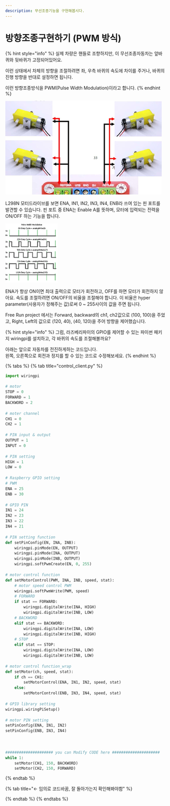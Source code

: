 ```yaml
---
description: 무선조종기능을 구현해봅시다.
---
```


# 방향조종구현하기 \(PWM 방식\)

{% hint style="info" %}
실제 차량은 핸들로 조향하지만, 이 무선조종자동차는 앞바퀴와 뒷바퀴가 고정되어있어요. 

이런 상태에서 차체의 방향을 조절하려면 좌, 우측 바퀴의 속도에 차이를 주거나, 바퀴의 진행 방향을 반대로 설정하면 됩니다. 

이런 방향조종방식을 PWM\(Pulse Width Modulation\)이라고 합니다.
{% endhint %}

![](../../.gitbook/assets/image%20%289%29.png)

L298N 모터드라이브를 보면 ENA, IN1, IN2, IN3, IN4, ENB라 쓰여 있는 핀 포트를 발견할 수 있습니다. 핀 포트 중 ENA는 Enable A를 뜻하며, 모터에 입력되는 전력을 ON/OFF 하는 기능을 합니다. 

![](../../.gitbook/assets/image%20%282%29.png)

ENA가 항상 ON이면 최대 출력으로 모터가 회전하고, OFF를 하면 모터가 회전하지 않아요. 속도를 조절하려면 ON/OFF의 비율을 조절해야 합니다. 이 비율은 hyper parameter\(사용자가 정해주는 값\)로써 0 ~ 255사이의 값을 주면 됩니다.

Free Run project 에서는 Forward, backward의 ch1, ch2값으로 \(100, 100\)을 주었고, Right, Left의 값으로 \(120, 40\), \(40, 120\)을 주어 방향을 제어했습니다.

{% hint style="info" %}
그럼, 라즈베리파이의 GPIO를 제어할 수 있는 파이썬 패키지 wiringpi를 설치하고,  각 바퀴의 속도를 조절해볼까요?

아래는 앞으로 자동차를 전진하게하는 코드입니다.  
왼쪽, 오른쪽으로 회전과 정지를 할 수 있는 코드로 수정해보세요.
{% endhint %}

{% tabs %}
{% tab title="control\_client.py" %}
```python
import wiringpi

# motor
STOP = 0
FORWARD = 1
BACKWORD = 2

# moter channel
CH1 = 0
CH2 = 1

# PIN input & output
OUTPUT = 1
INPUT = 0

# PIN setting
HIGH = 1
LOW = 0

# Raspberry GPIO setting
# PWM
ENA = 25
ENB = 30

# GPIO PIN
IN1 = 24
IN2 = 23
IN3 = 22
IN4 = 21

# PIN setting function
def setPinConfig(EN, INA, INB):
    wiringpi.pinMode(EN, OUTPUT)
    wiringpi.pinMode(INA, OUTPUT)
    wiringpi.pinMode(INB, OUTPUT)
    wiringpi.softPwmCreate(EN, 0, 255)
    
# motor control function
def setMotorControl(PWM, INA, INB, speed, stat):
    # motor speed control PWM
    wiringpi.softPwmWrite(PWM, speed)
    # FORWARD
    if stat == FORWARD:
        wiringpi.digitalWrite(INA, HIGH)
        wiringpi.digitalWrite(INB, LOW)
    # BACKWORD
    elif stat == BACKWORD:
        wiringpi.digitalWrite(INA, LOW)
        wiringpi.digitalWrite(INB, HIGH)
    # STOP
    elif stat == STOP:
        wiringpi.digitalWrite(INA, LOW)
        wiringpi.digitalWrite(INB, LOW)

# motor control function_wrap
def setMotor(ch, speed, stat):
    if ch == CH1:
        setMotorControl(ENA, IN1, IN2, speed, stat)
    else:
        setMotorControl(ENB, IN3, IN4, speed, stat)

# GPIO library setting
wiringpi.wiringPiSetup()

# motor PIN setting
setPinConfig(ENA, IN1, IN2)
setPinConfig(ENB, IN3, IN4)



##################### you can Modify CODE here #####################
while 1:
    setMotor(CH1, 150, BACKWORD)
    setMotor(CH2, 150, FORWARD)

```
{% endtab %}

{% tab title="<- 임의로 코드바꿈,  잘 돌아가는지 확인해봐야함" %}

{% endtab %}
{% endtabs %}




